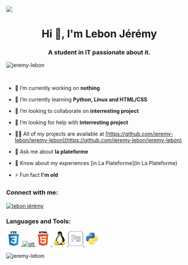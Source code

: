 <img src="https://imgur.com/a/3CtsIj2"/>
<h1 align="center">Hi 👋, I'm Lebon Jérémy</h1>
<h3 align="center">A student in IT passionate about it.</h3>

<p align="left"> <img src="https://komarev.com/ghpvc/?username=jeremy-lebon&label=Profile%20views&color=0e75b6&style=flat" alt="jeremy-lebon" /> </p>

<p align="left"> <a href="https://twitter.com/" target="blank"><img src="https://img.shields.io/twitter/follow/?logo=twitter&style=for-the-badge" alt="" /></a> </p>

- 🔭 I’m currently working on **nothing**

- 🌱 I’m currently learning **Python, Linux and HTML/CSS**

- 👯 I’m looking to collaborate on **interresting project**

- 🤝 I’m looking for help with **interresting project**

- 👨‍💻 All of my projects are available at [https://github.com/jeremy-lebon/jeremy-lebon](https://github.com/jeremy-lebon/jeremy-lebon)

- 💬 Ask me about **la plateforme**

- 📄 Know about my experiences [in La Plateforme](in La Plateforme)

- ⚡ Fun fact **I'm old**

<h3 align="left">Connect with me:</h3>
<p align="left">
<a href="https://linkedin.com/in/lebon-jérémy-81a498220" target="blank"><img align="center" src="https://raw.githubusercontent.com/rahuldkjain/github-profile-readme-generator/master/src/images/icons/Social/linked-in-alt.svg" alt="lebon jérémy" height="30" width="40" /></a>
</p>

<h3 align="left">Languages and Tools:</h3>
<p align="left"> <a href="https://www.w3schools.com/css/" target="_blank" rel="noreferrer"> <img src="https://raw.githubusercontent.com/devicons/devicon/master/icons/css3/css3-original-wordmark.svg" alt="css3" width="40" height="40"/> </a> <a href="https://git-scm.com/" target="_blank" rel="noreferrer"> <img src="https://www.vectorlogo.zone/logos/git-scm/git-scm-icon.svg" alt="git" width="40" height="40"/> </a> <a href="https://www.w3.org/html/" target="_blank" rel="noreferrer"> <img src="https://raw.githubusercontent.com/devicons/devicon/master/icons/html5/html5-original-wordmark.svg" alt="html5" width="40" height="40"/> </a> <a href="https://www.linux.org/" target="_blank" rel="noreferrer"> <img src="https://raw.githubusercontent.com/devicons/devicon/master/icons/linux/linux-original.svg" alt="linux" width="40" height="40"/> </a> <a href="https://www.photoshop.com/en" target="_blank" rel="noreferrer"> <img src="https://raw.githubusercontent.com/devicons/devicon/master/icons/photoshop/photoshop-line.svg" alt="photoshop" width="40" height="40"/> </a> <a href="https://www.python.org" target="_blank" rel="noreferrer"> <img src="https://raw.githubusercontent.com/devicons/devicon/master/icons/python/python-original.svg" alt="python" width="40" height="40"/> </a> </p>

<p><img align="center" src="https://github-readme-stats.vercel.app/api/top-langs?username=jeremy-lebon&show_icons=true&locale=en&layout=compact" alt="jeremy-lebon" /></p>


